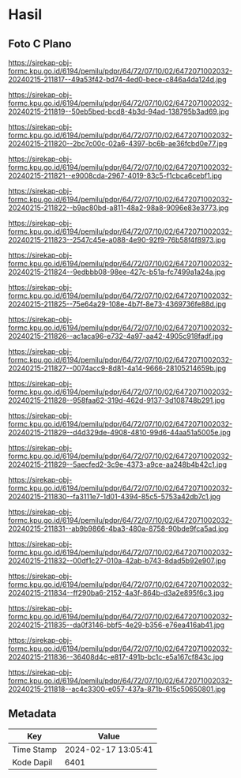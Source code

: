 # Hasil

## Foto C Plano

https://sirekap-obj-formc.kpu.go.id/6194/pemilu/pdpr/64/72/07/10/02/6472071002032-20240215-211817--49a53f42-bd74-4ed0-bece-c846a4da124d.jpg

https://sirekap-obj-formc.kpu.go.id/6194/pemilu/pdpr/64/72/07/10/02/6472071002032-20240215-211819--50eb5bed-bcd8-4b3d-94ad-138795b3ad69.jpg

https://sirekap-obj-formc.kpu.go.id/6194/pemilu/pdpr/64/72/07/10/02/6472071002032-20240215-211820--2bc7c00c-02a6-4397-bc6b-ae36fcbd0e77.jpg

https://sirekap-obj-formc.kpu.go.id/6194/pemilu/pdpr/64/72/07/10/02/6472071002032-20240215-211821--e9008cda-2967-4019-83c5-f1cbca6cebf1.jpg

https://sirekap-obj-formc.kpu.go.id/6194/pemilu/pdpr/64/72/07/10/02/6472071002032-20240215-211822--b9ac80bd-a811-48a2-98a8-9096e83e3773.jpg

https://sirekap-obj-formc.kpu.go.id/6194/pemilu/pdpr/64/72/07/10/02/6472071002032-20240215-211823--2547c45e-a088-4e90-92f9-76b58f4f8973.jpg

https://sirekap-obj-formc.kpu.go.id/6194/pemilu/pdpr/64/72/07/10/02/6472071002032-20240215-211824--9edbbb08-98ee-427c-b51a-fc7499a1a24a.jpg

https://sirekap-obj-formc.kpu.go.id/6194/pemilu/pdpr/64/72/07/10/02/6472071002032-20240215-211825--75e64a29-108e-4b7f-8e73-4369736fe88d.jpg

https://sirekap-obj-formc.kpu.go.id/6194/pemilu/pdpr/64/72/07/10/02/6472071002032-20240215-211826--ac1aca96-e732-4a97-aa42-4905c918fadf.jpg

https://sirekap-obj-formc.kpu.go.id/6194/pemilu/pdpr/64/72/07/10/02/6472071002032-20240215-211827--0074acc9-8d81-4a14-9666-28105214659b.jpg

https://sirekap-obj-formc.kpu.go.id/6194/pemilu/pdpr/64/72/07/10/02/6472071002032-20240215-211828--958faa62-319d-462d-9137-3d108748b291.jpg

https://sirekap-obj-formc.kpu.go.id/6194/pemilu/pdpr/64/72/07/10/02/6472071002032-20240215-211829--d4d329de-4908-4810-99d6-44aa51a5005e.jpg

https://sirekap-obj-formc.kpu.go.id/6194/pemilu/pdpr/64/72/07/10/02/6472071002032-20240215-211829--5aecfed2-3c9e-4373-a9ce-aa248b4b42c1.jpg

https://sirekap-obj-formc.kpu.go.id/6194/pemilu/pdpr/64/72/07/10/02/6472071002032-20240215-211830--fa3111e7-1d01-4394-85c5-5753a42db7c1.jpg

https://sirekap-obj-formc.kpu.go.id/6194/pemilu/pdpr/64/72/07/10/02/6472071002032-20240215-211831--ab9b9866-4ba3-480a-8758-90bde9fca5ad.jpg

https://sirekap-obj-formc.kpu.go.id/6194/pemilu/pdpr/64/72/07/10/02/6472071002032-20240215-211832--00df1c27-010a-42ab-b743-8dad5b92e907.jpg

https://sirekap-obj-formc.kpu.go.id/6194/pemilu/pdpr/64/72/07/10/02/6472071002032-20240215-211834--ff290ba6-2152-4a3f-864b-d3a2e895f6c3.jpg

https://sirekap-obj-formc.kpu.go.id/6194/pemilu/pdpr/64/72/07/10/02/6472071002032-20240215-211835--da0f3146-bbf5-4e29-b356-e76ea416ab41.jpg

https://sirekap-obj-formc.kpu.go.id/6194/pemilu/pdpr/64/72/07/10/02/6472071002032-20240215-211836--36408d4c-e817-491b-bc1c-e5a167cf843c.jpg

https://sirekap-obj-formc.kpu.go.id/6194/pemilu/pdpr/64/72/07/10/02/6472071002032-20240215-211818--ac4c3300-e057-437a-871b-615c50650801.jpg


## Metadata

| Key        | Value               |
| ---------- | ------------------- |
| Time Stamp | 2024-02-17 13:05:41 |
| Kode Dapil | 6401                |



